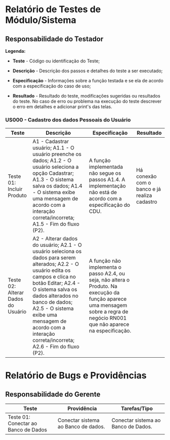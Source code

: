 # Relatório de Testes de Módulo/Sistema
## Responsabilidade do Testador

**Legenda:**

* **Teste** - Código ou identificação do Teste;

* **Descrição** - Descrição dos passos e detalhes do teste a ser executado;

* **Especificação** - Informações sobre a função testada e se ela de acordo com a especificação do caso de uso;

* **Resultado** - Resultado do teste, modificações sugeridas ou resultados do teste. No caso de erro ou problema na execução do teste descrever o erro em detalhes e adicionar print's das telas.

### US000 - Cadastro dos dados Pessoais do Usuário
|  Teste | Descrição  |  Especificação | Resultado |
|---|---|---|---|
| Teste 01: Incluir Produto  | A1 - Cadastrar usuário; A1.1 - O usuário preenche os dados; A1.2 - O usuário seleciona a opção Cadastrar; A1.3 - O sistema salva os dados; A1.4 - O sistema exibe uma mensagem de acordo com a interação correta/incorreta; A1.5 - Fim do fluxo (P2). | A função implementada não segue os passos A1.4. A implementação não está de acordo com a especificação do CDU. | Há conexão com o banco e já realiza cadastro |
| Teste 02: Alterar Dados do Usuário | A2 - Alterar dados do usuário; A2.1 - O usuário seleciona os dados para serem alterados; A2.2 - O usuário edita os campos e clica no botão Editar; A2.4 - O sistema salva os dados alterados no banco de dados; A2.5 - O sistema exibe uma mensagem de acordo com a interação correta/incorreta; A2.6 - Fim do fluxo (P2). | A função não implementa o passo A2.4, ou seja, não altera o Produto. Na execução da função aparece uma mensagem sobre a regra de negócio RN001 que não aparece na especificação. | |

# Relatório de Bugs e Providências
## Responsabilidade do Gerente

| Teste | Providência  |  Tarefas/Tipo |
|---|---|---|
| Teste 01: Conectar ao Banco de Dados | Conectar sistema ao Banco de dados. | Conectar sistema ao Banco de Dados. |
